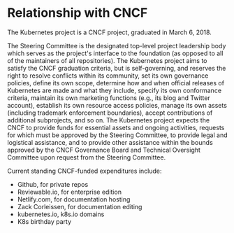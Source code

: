 # Relationship with CNCF

The Kubernetes project is a CNCF project, graduated in March 6, 2018. 

The Steering Committee is the designated top-level project leadership body which serves 
as the project's interface to the foundation (as opposed to all of the maintainers of all
repositories). The Kubernetes project aims to satisfy the CNCF graduation criteria, but is
self-governing, and reserves the right to resolve conflicts within its community, set its
own governance policies, define its own scope, determine how and when official releases of
Kubernetes are made and what they include, specify its own conformance criteria, maintain 
its own marketing functions (e.g., its blog and Twitter account), establish its own resource 
access policies, manage its own assets (including trademark enforcement boundaries), accept 
contributions of additional subprojects, and so on. The Kubernetes project expects the CNCF
to provide funds for essential assets and ongoing activities, requests for which must be 
approved by the Steering Committee, to provide legal and logistical assistance, and to provide 
other assistance within the bounds approved by the CNCF Governance Board and Technical Oversight
Committee upon request from the Steering Committee.

Current standing CNCF-funded expenditures include:
* Github, for private repos
* Reviewable.io, for enterprise edition
* Netlify.com, for documentation hosting
* Zack Corleissen, for documentation editing
* kubernetes.io, k8s.io domains
* K8s birthday party
